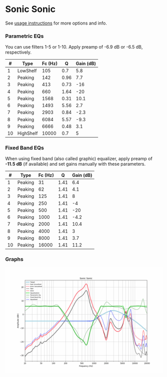 # Sonic Sonic
See [usage instructions](https://github.com/jaakkopasanen/AutoEq#usage) for more options and info.

### Parametric EQs
You can use filters 1-5 or 1-10. Apply preamp of -6.9 dB or -6.5 dB, respectively.

|   # | Type      |   Fc (Hz) |    Q |   Gain (dB) |
|-----|-----------|-----------|------|-------------|
|   1 | LowShelf  |       105 | 0.7  |         5.8 |
|   2 | Peaking   |       142 | 0.96 |         7.7 |
|   3 | Peaking   |       413 | 0.73 |       -16   |
|   4 | Peaking   |       660 | 1.64 |       -20   |
|   5 | Peaking   |      1568 | 0.31 |        10.1 |
|   6 | Peaking   |      1493 | 5.56 |         2.7 |
|   7 | Peaking   |      2903 | 0.84 |        -2.3 |
|   8 | Peaking   |      6084 | 5.57 |        -9.3 |
|   9 | Peaking   |      6666 | 0.48 |         3.1 |
|  10 | HighShelf |     10000 | 0.7  |         5   |

### Fixed Band EQs
When using fixed band (also called graphic) equalizer, apply preamp of **-11.5 dB** (if available) and set gains manually with these parameters.

|   # | Type    |   Fc (Hz) |    Q |   Gain (dB) |
|-----|---------|-----------|------|-------------|
|   1 | Peaking |        31 | 1.41 |         6.4 |
|   2 | Peaking |        62 | 1.41 |         4.1 |
|   3 | Peaking |       125 | 1.41 |         8   |
|   4 | Peaking |       250 | 1.41 |        -4   |
|   5 | Peaking |       500 | 1.41 |       -20   |
|   6 | Peaking |      1000 | 1.41 |        -4.2 |
|   7 | Peaking |      2000 | 1.41 |        10.4 |
|   8 | Peaking |      4000 | 1.41 |         3   |
|   9 | Peaking |      8000 | 1.41 |         3.7 |
|  10 | Peaking |     16000 | 1.41 |        11.2 |

### Graphs
![](./Sonic%20Sonic.png)
